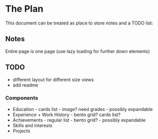 # The Plan

This document can be treated as place to store notes and a TODO list:

## Notes

Entire page is one page (use lazy loading for further down elements)

## TODO

- different layout for different size views
- add readme

### Components

- Education - cards list - image? need grades - possibly expandable
- Experience + Work History - bento grid? cards list?
- Achievements - regular list - bento grid? - possibly expandable
- Skills and interests
- Projects
